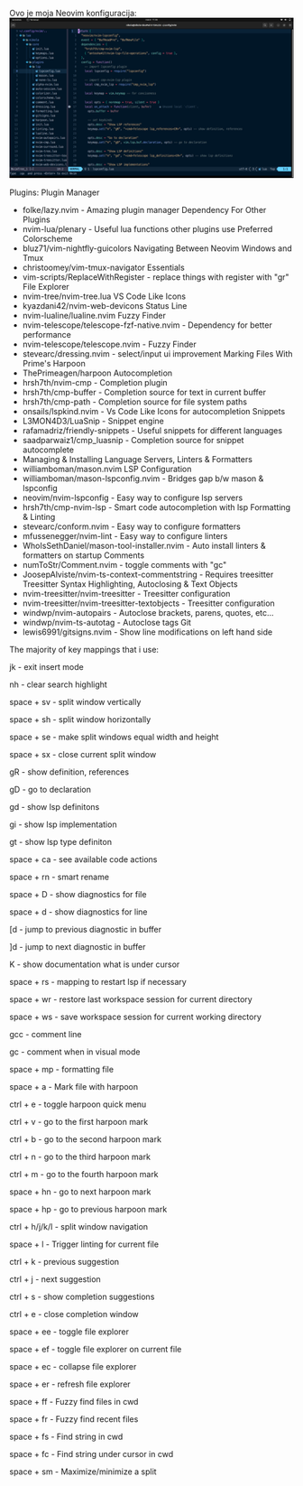 Ovo je moja Neovim konfiguracija:
<img src = "./Slike/FuzyNvim.png" width = 1000 hight = 900>

Plugins:
Plugin Manager

- folke/lazy.nvim - Amazing plugin manager
  Dependency For Other Plugins
- nvim-lua/plenary - Useful lua functions other plugins use
  Preferred Colorscheme
- bluz71/vim-nightfly-guicolors
  Navigating Between Neovim Windows and Tmux
- christoomey/vim-tmux-navigator
  Essentials
- vim-scripts/ReplaceWithRegister - replace things with register with "gr"
  File Explorer
- nvim-tree/nvim-tree.lua
  VS Code Like Icons
- kyazdani42/nvim-web-devicons
  Status Line
- nvim-lualine/lualine.nvim
  Fuzzy Finder
- nvim-telescope/telescope-fzf-native.nvim - Dependency for better performance
- nvim-telescope/telescope.nvim - Fuzzy Finder
- stevearc/dressing.nvim - select/input ui improvement
  Marking Files With Prime's Harpoon
- ThePrimeagen/harpoon
  Autocompletion
- hrsh7th/nvim-cmp - Completion plugin
- hrsh7th/cmp-buffer - Completion source for text in current buffer
- hrsh7th/cmp-path - Completion source for file system paths
- onsails/lspkind.nvim - Vs Code Like Icons for autocompletion
  Snippets
- L3MON4D3/LuaSnip - Snippet engine
- rafamadriz/friendly-snippets - Useful snippets for different languages
- saadparwaiz1/cmp_luasnip - Completion source for snippet autocomplete
- Managing & Installing Language Servers, Linters & Formatters
- williamboman/mason.nvim
  LSP Configuration
- williamboman/mason-lspconfig.nvim - Bridges gap b/w mason & lspconfig
- neovim/nvim-lspconfig - Easy way to configure lsp servers
- hrsh7th/cmp-nvim-lsp - Smart code autocompletion with lsp
  Formatting & Linting
- stevearc/conform.nvim - Easy way to configure formatters
- mfussenegger/nvim-lint - Easy way to configure linters
- WhoIsSethDaniel/mason-tool-installer.nvim - Auto install linters & formatters on startup
  Comments
- numToStr/Comment.nvim - toggle comments with "gc"
- JoosepAlviste/nvim-ts-context-commentstring - Requires treesitter
  Treesitter Syntax Highlighting, Autoclosing & Text Objects
- nvim-treesitter/nvim-treesitter - Treesitter configuration
- nvim-treesitter/nvim-treesitter-textobjects - Treesitter configuration
- windwp/nvim-autopairs - Autoclose brackets, parens, quotes, etc...
- windwp/nvim-ts-autotag - Autoclose tags
  Git
- lewis6991/gitsigns.nvim - Show line modifications on left hand side

The majority of key mappings that i use:

jk - exit insert mode

nh - clear search highlight

space + sv - split window vertically

space + sh - split window horizontally

space + se - make split windows equal width and height

space + sx - close current split window

gR - show definition, references

gD - go to declaration

gd - show lsp definitons

gi - show lsp implementation

gt - show lsp type definiton

space + ca - see available code actions

space + rn - smart rename

space + D - show diagnostics for file

space + d - show diagnostics for line

[d - jump to previous diagnostic in buffer

]d - jump to next diagnostic in buffer

K - show documentation what is under cursor

space + rs - mapping to restart lsp if necessary

space + wr - restore last workspace session for current directory

space + ws - save workspace session for current working directory

gcc - comment line

gc - comment when in visual mode

space + mp - formatting file

space + a - Mark file with harpoon

ctrl + e - toggle harpoon quick menu

ctrl + v - go to the first harpoon mark

ctrl + b - go to the second harpoon mark

ctrl + n - go to the third harpoon mark

ctrl + m - go to the fourth harpoon mark

space + hn - go to next harpoon mark

space + hp - go to previous harpoon mark

ctrl + h/j/k/l - split window navigation

space + l - Trigger linting for current file

ctrl + k - previous suggestion

ctrl + j - next suggestion

ctrl + s - show completion suggestions

ctrl + e - close completion window

space + ee - toggle file explorer

space + ef - toggle file explorer on current file

space + ec - collapse file explorer

space + er - refresh file explorer

space + ff - Fuzzy find files in cwd

space + fr - Fuzzy find recent files

space + fs - Find string in cwd

space + fc - Find string under cursor in cwd

space + sm - Maximize/minimize a split
